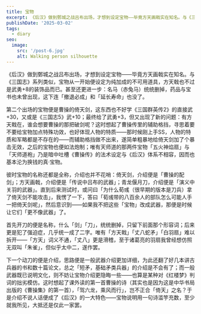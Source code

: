 ```yaml
---
title: 宝物
excerpt: 《后汉》做到鄄城之战吕布出场，才想到设定宝物——毕竟方天画戟实在知名。与《三国志》系列类似，宝物从一开始便设定为纯加成的不可用道具，方天戟也不过是武勇+8的装饰品而已。甚至还更进一步：名马（赤兔马）统统删掉，药品与宝书也未曾出现，这下连「撤退必成」和「延长寿命」也没了。
publishDate: '2025-03-02'
tags:
  - diary
seo:
  image:
    src: '/post-6.jpg'
    alt: Walking person silhouette
---
```


《后汉》做到鄄城之战吕布出场，才想到设定宝物——毕竟方天画戟实在知名。与《三国志》系列类似，宝物从一开始便设定为纯加成的不可用道具，方天戟也不过是武勇+8的装饰品而已。甚至还更进一步：名马（赤兔马）统统删掉，药品与宝书也未曾出现，这下连「撤退必成」和「延长寿命」也没了。

第二个出场的宝物便是曹操的倚天剑，这东西也不好学《三国群英传2》的直接武+30，又或是《三国志5》武+10；最终给了武勇+3，但又出现了新的问题：有方天戟在，谁会想要曹操的那把破剑呢？这时想起了曹操传里的辅助格挡，寻思着要不要给宝物加点特殊功效，也好体现人物的特质——那时候刚上手SS，人物的特质和军略都是不存在的——而辅助格挡做不出来，遂简单粗暴地给倚天剑加了个暴击无效，之后的宝物也便如法炮制；唯有天师道的那两件宝物「五火神焰扇」与「天师道袍」乃是暗中吐槽《曹操传》的法术设定与《后汉》体系不相容，因而也基本沦为换钱的真·宝物。

彼时宝物的名称还都是全称，介绍也并不花哨：倚天剑，介绍便是「曹操的配剑」；方天画戟，介绍便是「传说中吕布的武器」；青龙偃月刀，介绍便是「演义中关羽的武器」。直到后来测试时，或问曰「为什么荀彧（很早期的版本是刀兵）拿了倚天剑不能攻击」，我愣了一下，答曰「荀彧带的八百余人的部队怎么可能人手一把倚天剑呢」，然后意识到——如果我不把这些「宝物」改成武器，那便是时候让它们「更不像武器」了。

首先开刀的便是名称，什么「剑」「刀」，统统删掉，只留下前面那个形容词；后来更是犯了强迫症，几乎统一成了二字。唯有「方天戟」「丈八蛇矛」「白羽扇」难以拆开——「方天」词义不通，「丈八」更是滑稽，至于诸葛亮的羽扇我曾经想仿照无双叫「朱雀」，但似乎太中二，遂作罢。

下一个动刀的便是介绍，思路便是一般武器介绍更加详细，为此还翻了好几本讲古兵器的书和数十篇论文，总之「短矛，基础矛类兵器」的介绍是不会有了；而一般武器既已说明文化，则不妨让宝物介绍更隐晦一些——也算是某种对《红楼梦》判词的拙劣模仿。这时想起了课外读的第一首曹操的诗（其实也是因为这是中华书局出版的《曹操集》的第一首），「驾六龙，乘风而行」，岂不正合「倚天」之名？于是介绍不说人话便成了《后汉》的一大特色——宝物说明用一句诗滥竽充数，至少就我所见，大抵还是仅此一家罢。
